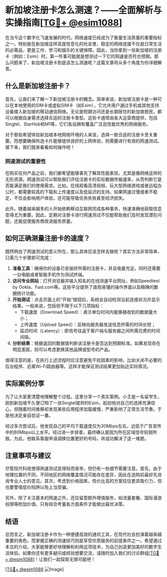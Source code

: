 # 新加坡注册卡怎么测速？——全面解析与实操指南[[TG💪+ @esim1088](https://t.me/s/esim1088)]

在当今这个数字化飞速发展的时代，网络速度已经成为了衡量生活质量的重要指标之一。特别是在新加坡这样高度信息化的社会里，稳定的网络连接不仅是日常生活的必需品，更是工作、学习和娱乐的关键保障。因此，当你拿到一张新加坡的注册卡（例如：Esim）时，第一件事可能就是想测试一下它的网速是否符合预期。那么问题来了，新加坡注册卡到底该怎么测速呢？这篇文章将从多个角度为你详细解答。

## 什么是新加坡注册卡？

首先，让我们来了解一下新加坡注册卡的概念。简单来说，新加坡注册卡是一种可以在本地使用的SIM卡或虚拟SIM卡（如Esim），它允许用户通过手机或其他支持设备接入新加坡的移动通信网络。无论是短期访问还是长期居住的新加坡居民，都可以根据自身需求选择合适的注册卡类型。这些卡通常由各大运营商提供，包括Singtel、StarHub和M1等，它们各自拥有覆盖广泛且性能优秀的网络服务。

对于那些希望体验新加坡本地网络环境的人来说，选择一款合适的注册卡至关重要。而想要确保所选卡片能够提供良好的上网体验，则需要进行有效的网速测试。接下来，我们就来看看如何操作吧！

### 网速测试的重要性

在购买任何产品之前，我们都希望能够事先了解其性能表现，尤其是像网络这样的无形资源。网速测试可以帮助我们评估注册卡的实际数据传输速率，从而判断它是否能满足我们的使用需求。比如，在线观看高清视频、玩大型网络游戏或者远程办公时，都需要较高的下载和上传速度以及低延迟的支持。如果网速过慢或者不稳定，不仅会影响用户体验，还可能导致任务失败甚至经济损失。

此外，随着越来越多的人开始依赖移动互联网完成各种事务，快速准确地获取信息变得尤为重要。因此，定期对注册卡进行网速测试不仅能帮助我们及时发现潜在问题，还能促使服务商改进服务质量。

## 如何正确测量注册卡的速度？

既然明白了网速测试的意义所在，那么具体应该怎样去做呢？其实方法非常简单，只需几个步骤即可完成：

1. **准备工具**：确保你的设备已安装好所需的注册卡，并且电量充足。同时还需要一台电脑或者智能手机作为测试终端。
2. **访问专业网站**：打开浏览器并输入知名的在线测速平台网址，例如Speedtest by Ookla、Fast.com等。这些平台提供了直观易懂的操作界面以及精确的数据统计功能。
3. **开始测试**：点击页面上的“开始”按钮后，系统会自动检测当前连接状况并显示结果。一般来说，包括但不限于以下几项指标：
   - 下载速度（Download Speed）：表示单位时间内能够接收到的数据量大小；
   - 上传速度（Upload Speed）：反映向服务器发送信息所需的时间长短；
   - 延迟时间（Latency）：即信号往返于客户端与服务器之间所需花费的时间间隔。
4. **分析结果**：根据返回的数据值判断该注册卡是否达到预期标准。如果发现存在明显差距，则可以考虑更换其他品牌或型号的产品。

值得注意的是，在执行上述流程时应注意避免干扰因素的影响，比如关闭不必要的后台程序、远离Wi-Fi路由器等。这样才能保证测试结果更加贴近实际情况。

## 实际案例分享

为了让大家更清楚地理解整个过程，这里分享一个真实案例。小王是一名留学生，刚到新加坡不久便订购了一张Singtel提供的Esim。起初他对自己的选择充满信心，但随着时间推移却发现某些应用程序加载缓慢，严重影响了正常生活节奏。于是他决定亲自验证一番。

经过多次尝试后，他发现自己的平均下载速度仅为30Mbps左右，远低于广告宣传中的80Mbps以上水平。经过进一步排查，最终确认是因为所在区域信号较弱所致。为此，他联系客服申请调换位置更好的号码，并成功解决了这一难题。

## 注意事项与建议

尽管现代科技使得网速测试变得轻而易举，但仍有一些细节需要注意。首先，由于地理位置的不同，不同地区的网络覆盖情况可能存在差异，因此在选购前最好先咨询专业人士的意见。其次，考虑到价格因素，性价比高的方案往往更具吸引力，但也要警惕低价陷阱以免上当受骗。

另外，除了关注基本的网速之外，还应留意额外增值服务，如流量套餐、国际漫游权限等附加价值。只有综合考量各方面条件才能做出最优决策。

## 结语

总而言之，新加坡注册卡作为一种便捷高效的通讯工具，在现代社会扮演着越来越重要的角色。而掌握正确的测速技巧则是享受优质服务的前提条件之一。希望通过本文的介绍，大家能够更好地理解和利用这项技术，为自己创造更加美好的数字生活体验。如果你还有更多疑问或经验想要交流，请随时加入我们的讨论群组[[TG💪+ @esim1088](https://t.me/s/esim1088)]！让我们一起探索无限可能吧！

[[TG💪+ @esim1088](https://t.me/s/esim1088) ![Image](https://i.postimg.cc/4NQfJmqS/Snipaste-2025-05-13-00-14-12.png)]